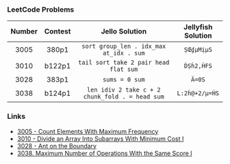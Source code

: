 ### LeetCode Problems

| Number | Contest |                 Jello Solution                  | Jellyfish Solution |
| :----: | :-----: | :---------------------------------------------: | :----------------: |
|  3005  |  380p1  |     `sort group_len . idx_max at_idx . sum`     |     `ṢŒɠµMịµS`     |
|  3010  | b122p1  |      `tail sort take 2 pair head flat sum`      |     `ḊṢḣ2,ḢFS`     |
|  3028  |  383p1  |                 `sums = 0 sum`                  |       `Ä=0S`       |
|  3038  | b124p1  | `len idiv 2 take c + 2 chunk_fold . = head sum` |   `L:2ḣ@+2/µ=ḢS`   |

### Links

* [3005 - Count Elements With Maximum Frequency](https://leetcode.com/contest/weekly-contest-380/problems/count-elements-with-maximum-frequency/)
* [3010 - Divide an Array Into Subarrays With Minimum Cost I](https://leetcode.com/contest/biweekly-contest-122/problems/divide-an-array-into-subarrays-with-minimum-cost-i/)
* [3028 - Ant on the Boundary](https://leetcode.com/contest/weekly-contest-383/problems/ant-on-the-boundary/)
* [3038. Maximum Number of Operations With the Same Score I](https://leetcode.com/contest/biweekly-contest-124/problems/maximum-number-of-operations-with-the-same-score-i/)
